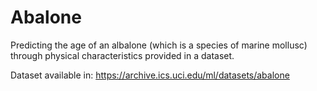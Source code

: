 # Abalone
Predicting the age of an albalone (which is a species of marine mollusc) through physical characteristics provided in a dataset.

Dataset available in: https://archive.ics.uci.edu/ml/datasets/abalone
